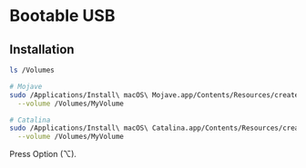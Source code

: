 # Bootable USB

## Installation

```sh
ls /Volumes
```

```sh
# Mojave
sudo /Applications/Install\ macOS\ Mojave.app/Contents/Resources/createinstallmedia \
  --volume /Volumes/MyVolume

# Catalina
sudo /Applications/Install\ macOS\ Catalina.app/Contents/Resources/createinstallmedia \
  --volume /Volumes/MyVolume
```

Press Option (⌥).
